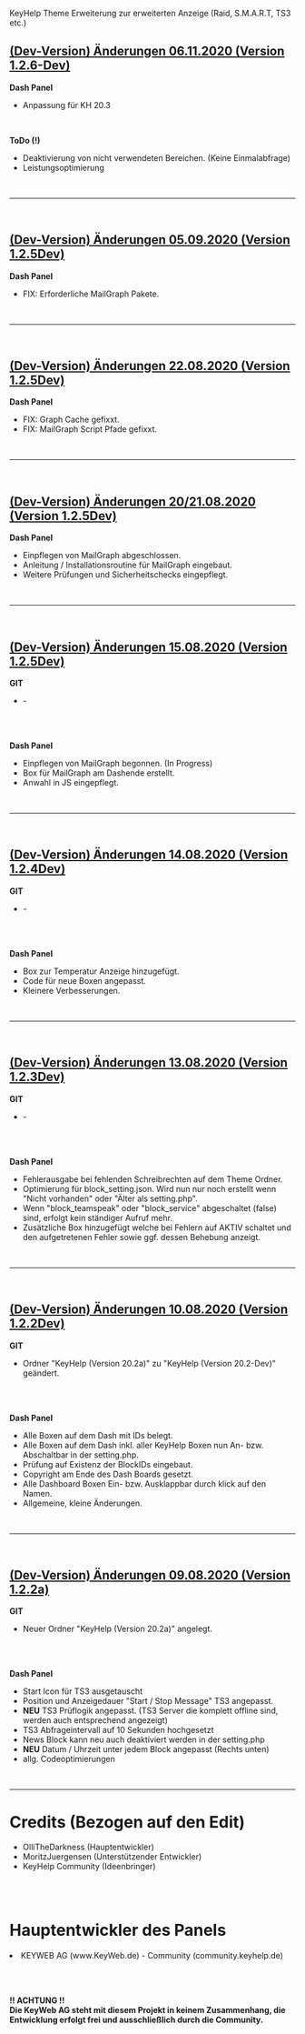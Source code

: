 KeyHelp Theme Erweiterung zur erweiterten Anzeige (Raid, S.M.A.R.T, TS3 etc.)


<h2><b><u>(Dev-Version) Änderungen 06.11.2020 (Version 1.2.6-Dev)</u></b></h2>

<b>Dash Panel</b>
<ul>

<li> Anpassung für KH 20.3 </li>

</ul>

<br>

<b>ToDo (!)</b>
<ul>

<li> Deaktivierung von nicht verwendeten Bereichen. (Keine Einmalabfrage) </li>
<li> Leistungsoptimierung </li>

</ul>
<br>
<hr>
<br>

<h2><b><u>(Dev-Version) Änderungen 05.09.2020 (Version 1.2.5Dev)</u></b></h2>

<b>Dash Panel</b>
<ul>

<li> FIX: Erforderliche MailGraph Pakete. </li>

</ul>
<br>
<hr>
<br>

<h2><b><u>(Dev-Version) Änderungen 22.08.2020 (Version 1.2.5Dev)</u></b></h2>

<b>Dash Panel</b>
<ul>

<li> FIX: Graph Cache gefixxt. </li>

<li> FIX: MailGraph Script Pfade gefixxt. </li>

</ul>
<br>
<hr>
<br>

<h2><b><u>(Dev-Version) Änderungen 20/21.08.2020 (Version 1.2.5Dev)</u></b></h2>

<b>Dash Panel</b>
<ul>

<li> Einpflegen von MailGraph abgeschlossen. </li>

<li> Anleitung / Installationsroutine für MailGraph eingebaut. </li>

<li> Weitere Prüfungen und Sicherheitschecks eingepflegt. </li>

</ul>
<br>
<hr>
<br>

<h2><b><u>(Dev-Version) Änderungen 15.08.2020 (Version 1.2.5Dev)</u></b></h2>

<b>GIT</b>
<ul>
  <li> - </li>
</ul>

<br><br>

<b>Dash Panel</b>
<ul>

<li> Einpflegen von MailGraph begonnen. (In Progress) </li>

<li> Box für MailGraph am Dashende erstellt. </li>

<li> Anwahl in JS eingepflegt. </li>

</ul>
<br>
<hr>
<br>

<h2><b><u>(Dev-Version) Änderungen 14.08.2020 (Version 1.2.4Dev)</u></b></h2>

<b>GIT</b>
<ul>
  <li> - </li>
</ul>

<br><br>

<b>Dash Panel</b>
<ul>

<li> Box zur Temperatur Anzeige hinzugefügt. </li>

<li> Code für neue Boxen angepasst. </li>

<li> Kleinere Verbesserungen. </li>

</ul>
<br>
<hr>
<br>

<h2><b><u>(Dev-Version) Änderungen 13.08.2020 (Version 1.2.3Dev)</u></b></h2>

<b>GIT</b>
<ul>
  <li> - </li>
</ul>

<br><br>

<b>Dash Panel</b>
<ul>

<li> Fehlerausgabe bei fehlenden Schreibrechten auf dem Theme Ordner. </li>

<li> Optimierung für block_setting.json. Wird nun nur noch erstellt wenn "Nicht vorhanden" oder "Älter als setting.php". </li>

<li> Wenn "block_teamspeak" oder "block_service" abgeschaltet (false) sind, erfolgt kein ständiger Aufruf mehr. </li>

<li> Zusätzliche Box hinzugefügt welche bei Fehlern auf AKTIV schaltet und den aufgetretenen Fehler sowie ggf. dessen Behebung anzeigt. </li>

</ul>
<br>
<hr>
<br>

<h2><b><u>(Dev-Version) Änderungen 10.08.2020 (Version 1.2.2Dev)</u></b></h2>

<b>GIT</b>
<ul>
  <li> Ordner "KeyHelp (Version 20.2a)" zu "KeyHelp (Version 20.2-Dev)" geändert. </li>
</ul>

<br><br>

<b>Dash Panel</b>
<ul>
<li> Alle Boxen auf dem Dash mit IDs belegt. </li>

<li> Alle Boxen auf dem Dash inkl. aller KeyHelp Boxen nun An- bzw. Abschaltbar in der setting.php. </li>

<li> Prüfung auf Existenz der BlockIDs eingebaut. </li>

<li> Copyright am Ende des Dash Boards gesetzt. </li>

<li> Alle Dashboard Boxen Ein- bzw. Ausklappbar durch klick auf den Namen. </li>

<li> Allgemeine, kleine Änderungen. </li>

</ul>
<br>
<hr>
<br>

<h2><b><u>(Dev-Version) Änderungen 09.08.2020 (Version 1.2.2a)</u></b></h2>

<b>GIT</b>
<ul>
  <li> Neuer Ordner "KeyHelp (Version 20.2a)" angelegt. </li>
</ul>

<br><br>

<b>Dash Panel</b>
<ul>
<li>Start Icon für TS3 ausgetauscht</li>

<li>Position und Anzeigedauer "Start / Stop Message" TS3 angepasst.</li>

<li><b>NEU</b> TS3 Prüflogik angepasst. (TS3 Server die komplett offline sind, werden auch entsprechend angezeigt)</li>

<li>TS3 Abfrageintervall auf 10 Sekunden hochgesetzt</li>

<li>News Block kann neu auch deaktiviert werden in der setting.php</li>

<li><b>NEU</b> Datum / Uhrzeit unter jedem Block angepasst (Rechts unten)</li>

<li>allg. Codeoptimierungen</li>

</ul>

<br>

<hr>

<h1>Credits (Bezogen auf den Edit)</h1>
<ul>
<li> OlliTheDarkness (Hauptentwickler) </li>
<li> MoritzJuergensen (Unterstützender Entwickler) </li>
<li> KeyHelp Community (Ideenbringer) </li>
</ul>

<br><br>

<h1> Hauptentwickler des Panels </h2>
  <li> KEYWEB AG (www.KeyWeb.de) - Community (community.keyhelp.de) </li>

<br><br>

<b> !! ACHTUNG !!
  <br>
Die KeyWeb AG steht mit diesem Projekt in keinem Zusammenhang, die Entwicklung erfolgt frei und ausschließlich durch die Community. </b>
